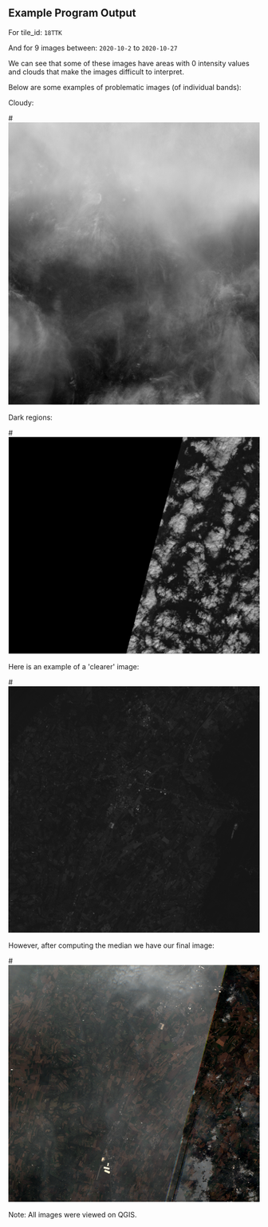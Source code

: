 ## Example Program Output

For tile_id: `18TTK`

And for 9 images between: `2020-10-2` to  `2020-10-27`

We can see that some of these images have areas with 0 intensity values and clouds that make the images difficult to interpret.

Below are some examples of problematic images (of individual bands):

Cloudy:

#![alt text](./images/2020-10-10-clouds-B02.png)

Dark regions:

#![alt text](./images/2020-10-20-dark-B02.png)

Here is an example of a 'clearer' image:

#![alt text](./images/2020-10-15-clear-B02.png)

However, after computing the median we have our final image:

#![alt text](./images/composite.png)

Note: All images were viewed on QGIS.


